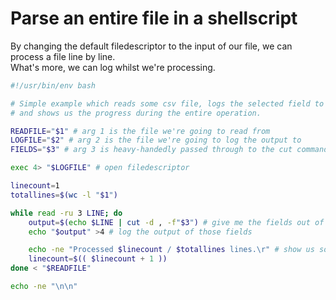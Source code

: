 # Parse an entire file in a shellscript

By changing the default filedescriptor to the input of our file, we can process a file line by line.  
What's more, we can log whilst we're processing.  


```bash
#!/usr/bin/env bash

# Simple example which reads some csv file, logs the selected field to some logfile
# and shows us the progress during the entire operation.

READFILE="$1" # arg 1 is the file we're going to read from
LOGFILE="$2" # arg 2 is the file we're going to log the output to
FIELDS="$3" # arg 3 is heavy-handedly passed through to the cut command as the fields we want

exec 4> "$LOGFILE" # open filedescriptor

linecount=1
totallines=$(wc -l "$1")

while read -ru 3 LINE; do
    output=$(echo $LINE | cut -d , -f"$3") # give me the fields out of arg 3
    echo "$output" >4 # log the output of those fields

    echo -ne "Processed $linecount / $totallines lines.\r" # show us some progress
    linecount=$(( $linecount + 1 ))
done < "$READFILE"

echo -ne "\n\n"

```